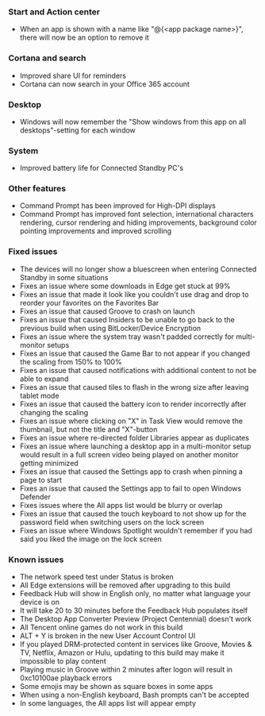 ### Start and Action center
- When an app is shown with a name like "@{&lt;app package name&gt;}", there will now be an option to remove it

### Cortana and search
- Improved share UI for reminders
- Cortana can now search in your Office 365 account

### Desktop
- Windows will now remember the "Show windows from this app on all desktops"-setting for each window

### System
- Improved battery life for Connected Standby PC's

### Other features
- Command Prompt has been improved for High-DPI displays
- Command Prompt has improved font selection, international characters rendering, cursor rendering and hiding improvements, background color pointing improvements and improved scrolling

### Fixed issues
- The devices will no longer show a bluescreen when entering Connected Standby in some situations
- Fixes an issue where some downloads in Edge get stuck at 99%
- Fixes an issue that made it look like you couldn't use drag and drop to reorder your favorites on the Favorites Bar
- Fixes an issue that caused Groove to crash on launch
- Fixes an issue that caused Insiders to be unable to go back to the previous build when using BitLocker/Device Encryption
- Fixes an issue where the system tray wasn't padded correctly for multi-monitor setups
- Fixes an issue that caused the Game Bar to not appear if you changed the scaling from 150% to 100%
- Fixes an issue that caused notifications with additional content to not be able to expand
- Fixes an issue that caused tiles to flash in the wrong size after leaving tablet mode
- Fixes an issue that caused the battery icon to render incorrectly after changing the scaling
- Fixes an issue where clicking on "X" in Task View would remove the thumbnail, but not the title and "X"-button
- Fixes an issue where re-directed folder Libraries appear as duplicates
- Fixes an issue where launching a desktop app in a multi-monitor setup would result in a full screen video being played on another monitor getting minimized
- Fixes an issue that caused the Settings app to crash when pinning a page to start
- Fixes an issue that caused the Settings app to fail to open Windows Defender
- Fixes issues where the All apps list would be blurry or overlap
- Fixes an issue that caused the touch keyboard to not show up for the password field when switching users on the lock screen
- Fixes an issue where Windows Spotlight wouldn't remember if you had said you liked the image on the lock screen

### Known issues
- The network speed test under Status is broken
- All Edge extensions will be removed after upgrading to this build
- Feedback Hub will show in English only, no matter what language your device is on
- It will take 20 to 30 minutes before the Feedback Hub populates itself
- The Desktop App Converter Preview (Project Centennial) doesn't work
- All Tencent online games do not work in this build
- ALT + Y is broken in the new User Account Control UI
- If you played DRM-protected content in services like Groove, Movies & TV, Netflix, Amazon or Hulu, updating to this build may make it impossible to play content
- Playing music in Groove within 2 minutes after logon will result in 0xc10100ae playback errors
- Some emojis may be shown as square boxes in some apps
- When using a non-English keyboard, Bash prompts can't be accepted
- In some languages, the All apps list will appear empty

